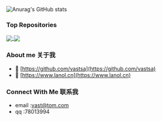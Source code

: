 ![Anurag's GitHub stats](https://github-readme-stats.vercel.app/api?username=vastsa&show_icons=true)

### Top Repositories


<a href="https://github.com/vastsa/FileCodeBox">
  <img align="center" src="https://github-readme-stats.vercel.app/api/pin/?username=anuraghazra&repo=github-readme-stats&theme=buefy" />
</a>
<a href="https://github.com/vastsa/ZhiJiaoYunTool">
  <img align="center" src="https://github-readme-stats.vercel.app/api/pin/?username=anuraghazra&repo=ZhiJiaoYunTool&theme=buefy" />
</a>

### About me 关于我
- 🔭 [https://github.com/vastsa](https://github.com/vastsa)
- 💬 [https://www.lanol.cn](https://www.lanol.cn)
### Connect With Me 联系我
- email :vast@tom.com
- qq    :78013994
